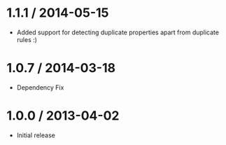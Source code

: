 1.1.1 / 2014-05-15
===================

  * Added support for detecting duplicate properties apart from duplicate rules :)


1.0.7 / 2014-03-18
===================

  * Dependency Fix


1.0.0 / 2013-04-02
===================

  * Initial release
